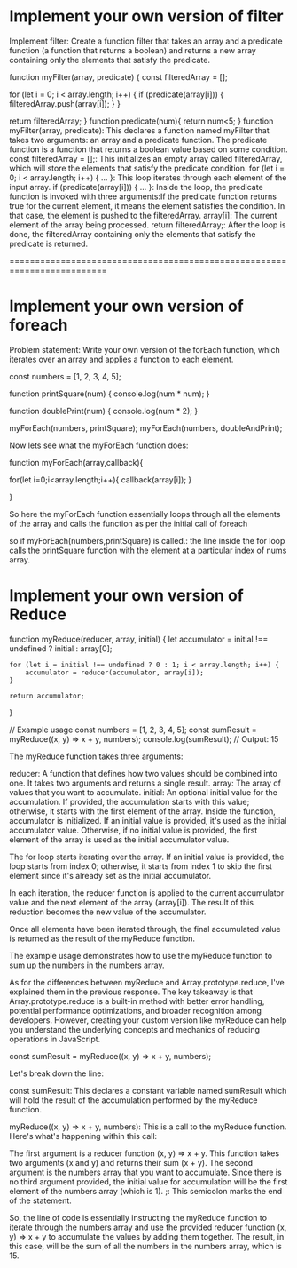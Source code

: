 # Implement your own version of filter

Implement filter: Create a function filter that takes an array and a predicate function (a function that returns a boolean) and returns a new array containing only the elements that satisfy the predicate.

function myFilter(array, predicate) {
  const filteredArray = [];

  for (let i = 0; i < array.length; i++) {
    if (predicate(array[i])) {
      filteredArray.push(array[i]);
    }
  }

  return filteredArray;
}
function predicate(num){
return num<5;
}
function myFilter(array, predicate): This declares a function named myFilter that takes two arguments: an array and a predicate function. The predicate function is a function that returns a boolean value based on some condition.
const filteredArray = [];: This initializes an empty array called filteredArray, which will store the elements that satisfy the predicate condition.
for (let i = 0; i < array.length; i++) { ... }: This loop iterates through each element of the input array.
if (predicate(array[i])) { ... }: Inside the loop, the predicate function is invoked with three arguments:If the predicate function returns true for the current element, it means the element satisfies the condition. In that case, the element is pushed to the filteredArray.
array[i]: The current element of the array being processed.
return filteredArray;: After the loop is done, the filteredArray containing only the elements that satisfy the predicate is returned.

=========================================================================

# Implement your own version of foreach

Problem statement: 
Write your own version of the forEach function, which iterates over an array and applies a function to each element.



const numbers = [1, 2, 3, 4, 5];

function printSquare(num) {
  console.log(num * num);
}

function doublePrint(num) {
  console.log(num * 2);
}

myForEach(numbers, printSquare); 
myForEach(numbers, doubleAndPrint); 


Now lets see what the myForEach function does:


function myForEach(array,callback){

  for(let i=0;i<array.length;i++){
      callback(array[i]);
   }

}

So here the myForEach function essentially loops through all the elements of the array and calls the function as per the initial call of foreach

so if myForEach(numbers,printSquare) is called.: the line inside the for loop calls the printSquare function with the element at a particular index of nums array.

# Implement your own version of Reduce

function myReduce(reducer, array, initial) {
    let accumulator = initial !== undefined ? initial : array[0];

    for (let i = initial !== undefined ? 0 : 1; i < array.length; i++) {
        accumulator = reducer(accumulator, array[i]);
    }
   
    return accumulator;
}

// Example usage
const numbers = [1, 2, 3, 4, 5];
const sumResult = myReduce((x, y) => x + y, numbers);
console.log(sumResult);  // Output: 15

The myReduce function takes three arguments:

reducer: A function that defines how two values should be combined into one. It takes two arguments and returns a single result.
array: The array of values that you want to accumulate.
initial: An optional initial value for the accumulation. If provided, the accumulation starts with this value; otherwise, it starts with the first element of the array.
Inside the function, accumulator is initialized. If an initial value is provided, it's used as the initial accumulator value. Otherwise, if no initial value is provided, the first element of the array is used as the initial accumulator value.

The for loop starts iterating over the array. If an initial value is provided, the loop starts from index 0; otherwise, it starts from index 1 to skip the first element since it's already set as the initial accumulator.

In each iteration, the reducer function is applied to the current accumulator value and the next element of the array (array[i]). The result of this reduction becomes the new value of the accumulator.

Once all elements have been iterated through, the final accumulated value is returned as the result of the myReduce function.

The example usage demonstrates how to use the myReduce function to sum up the numbers in the numbers array.

As for the differences between myReduce and Array.prototype.reduce, I've explained them in the previous response. The key takeaway is that Array.prototype.reduce is a built-in method with better error handling, potential performance optimizations, and broader recognition among developers. However, creating your custom version like myReduce can help you understand the underlying concepts and mechanics of reducing operations in JavaScript.

const sumResult = myReduce((x, y) => x + y, numbers);

Let's break down the line:

const sumResult: This declares a constant variable named sumResult which will hold the result of the accumulation performed by the myReduce function.

myReduce((x, y) => x + y, numbers): This is a call to the myReduce function. Here's what's happening within this call:

The first argument is a reducer function (x, y) => x + y. This function takes two arguments (x and y) and returns their sum (x + y).
The second argument is the numbers array that you want to accumulate.
Since there is no third argument provided, the initial value for accumulation will be the first element of the numbers array (which is 1).
;: This semicolon marks the end of the statement.

So, the line of code is essentially instructing the myReduce function to iterate through the numbers array and use the provided reducer function (x, y) => x + y to accumulate the values by adding them together. The result, in this case, will be the sum of all the numbers in the numbers array, which is 15.

